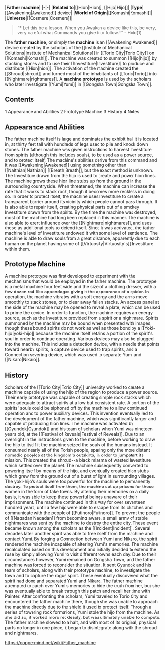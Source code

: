 |**Father machine**|
|-|-|
|**Related to**|[[Hion\|Hion]], [[Hijo\|Hijo]]|
|**Type**|[[Awakening\|Awakened]] device|
|**World of Origin**|[[Komashi\|Komashi]]|
|**Universe**|[[Cosmere\|Cosmere]]|

>“* Let this be a lesson. When you Awaken a device like this, be very, very careful what Commands you give it to follow.*”
\- Hoid[1]


The **father machine**, or simply the **machine** is an [[Awakening\|Awakened]] device created by the scholars of the [[Institute of Mechanical Solutions\|Institute of Mechanical Solutions]] in [[Torio City\|Torio City]] on [[Komashi\|Komashi]]. The machine was created to summon [[Hijo\|hijo]] by stacking stones and to use their [[Investiture\|Investiture]] to produce and distribute [[Hion\|hion]]. The activation of the machine created the [[Shroud\|shroud]] and turned most of the inhabitants of [[Torio\|Torio]] into [[Nightmare\|nightmares]].
A **machine prototype** is used by the scholars who later investigate [[Yumi\|Yumi]] in [[Gongsha Town\|Gongsha Town]].

## Contents

1 Appearance and Abilities
2 Prototype Machine
3 History
4 Notes


## Appearance and Abilities
The father machine itself is large and dominates the exhibit hall it is located in, at thirty feet tall with hundreds of legs used to pile and knock down stones.
The father machine was given instructions to harvest Investiture from spirits (although this includes souls), to be used as a power source, and to protect itself. The machine's abilities derive from this command and it was [[Awakening\|Awakened]] using something other than [[Nalthian\|Nalthian]] [[Breath\|Breath]], but the exact method is unknown. The Investiture drawn from the hijo is used to create and power hion lines. The machine grows these hion line stubs up from the ground in the surrounding countryside.
When threatened, the machine can increase the rate that it works to stack rock, though it becomes more reckless in doing so. In order to protect itself, the machine uses Investiture to create a transparent barrier around its vicinity which people cannot pass through. It is also able to repair itself, creating physical parts out of a smokey Investiture drawn from the spirits. By the time the machine was destroyed, most of the machine had long been replaced in this manner. The machine is also able to exert influence over the [[Nightmare\|nightmares]], and uses these as additional tools to defend itself. Since it was activated, the father machine's level of Investiture endowed it with some level of sentience.
The machine is able to draw souls from a great distance, apparently due to each human on the planet having some of [[Virtuosity\|Virtuosity's]] Investiture within them.

## Prototype Machine
A machine prototype was first developed to experiment with the mechanisms that would be employed in the father machine. The prototype is a metal machine four feet wide and the size of a clothing dresser, with a few dozen rod-like appendages giving it the appearance of a spider. In operation, the machine vibrates with a soft energy and the arms move smoothly to stack stones, or to clear away fallen stacks. An access panel at the side of the machine may be opened to reveal a plate, which can be used to prime the device. In order to function, the machine requires an energy source, such as the Investiture provided from a spirit or a nightmare. Spirits summoned by the machine may be bound when presented with images, though these bound spirits do not work as well as those bond by a [[Yoki-hijo\|yoki-hijo]] because the machine itself retains a portion of the spirit's soul in order to continue operating.
Various devices may also be plugged into the machine. This includes a detection device, with a needle that points toward nearby spirits, a capture device used to trap spirits, and a Connection severing device, which was used to separate Yumi and [[Nikaro\|Nikaro]].

## History
Scholars of the [[Torio City\|Torio City]] university worked to create a machine capable of using the hijo of the region to produce a power source. Their early prototype was capable of creating simple rock stacks which were adequate to attract spirits at a low but consistent rate. A portion of the spirits' souls could be siphoned off by the machine to allow continued operation and to power auxiliary devices. This invention eventually led to the development of the father machine, which was significantly larger and capable of producing hion lines.
The machine was activated by [[Gyundok\|Gyundok]] and his team of scholars when Yumi was nineteen years old, at the [[Festival of Reveals\|Festival of Reveals]]. Due to an oversight in the instructions given to the machine, before working to draw the hijo to itself it the machine seized the souls of the humans instead. It consumed nearly all of the Torish people, sparing only the more distant nomadic peoples at the kingdom's outskirts, in order to jumpstart its mission. This created the shroud--a black miasma of wasted Investiture which settled over the planet. The machine subsequently converted to powering itself by means of the hijo, and eventually created hion stubs which grew from the ground out of a burst of light in surrounding villages.
The yoki-hijo's souls were too powerful for the machine to permanently destroy. To protect itself from them, the machine set up prisons for these women in the form of fake towns. By altering their memories on a daily basis, it was able to keep these powerful beings unaware of their imprisonment.
The machine continued in this way for over seventeen hundred years, until a few hijo were able to escape from its clutches and communicate with the people of [[Futinoro\|Futinoro]]. To prevent the people of [[Nagadan\|Nagadan]] from becoming aware, a small army of stable nightmares was sent by the machine to destroy the entire city. These event became known among the scholars as the [[Incident\|Incident]].
Several decades later, another spirit was able to free itself from the machine and contact Yumi. By forging a Connection between Yumi and Nikaro, the spirit rendered the machine incapable of altering Yumi's memories. The machine recalculated based on this development and initially decided to extend the ruse by simply allowing Yumi to visit different towns each day. Due to their circumstances however, Yumi remained on Gongsha Town, and the father machine was forced to reconsider the situation. It sent Gyundok and his team of scholars, along with their prototype machine, to investigate the town and to capture the rogue spirit. These eventually discovered what the spirit had done and separated Yumi and Nikaro.
The father machine attempted to patch over Yumi's memories to hide the truth from her, but she was eventually able to break through this patch and recall her time with Painter. After confronting the scholars, Yumi traveled to Torio City and encountered the father machine there, though she was unable to approach the machine directly due to the shield it used to protect itself. Through a series of towering rock formations, Yumi stole the hijo from the machine. As she did so, it worked more recklessly, but was ultimately unable to compete. The father machine slowed to a halt, and with most of its original, physical parts no longer in one piece, it began to disintegrate along with the shroud and nightmares.



https://coppermind.net/wiki/Father_machine